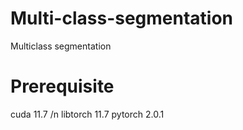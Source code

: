 # Multi-class-segmentation
Multiclass segmentation 

# Prerequisite
cuda 11.7
/n libtorch 11.7
pytorch 2.0.1
